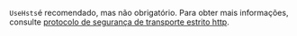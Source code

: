 `UseHsts`é recomendado, mas não obrigatório. Para obter mais informações, consulte [protocolo de segurança de transporte estrito http](xref:security/enforcing-ssl#http-strict-transport-security-protocol-hsts).
